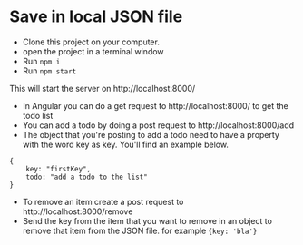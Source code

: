 # Save in local JSON file

- Clone this project on your computer.
- open the project in a terminal window
- Run `npm i`
- Run `npm start`

This will start the server on http://localhost:8000/

- In Angular you can do a get request to http://localhost:8000/ to get the todo list
- You can add a todo by doing a post request to http://localhost:8000/add
- The object that you're posting to add a todo need to have a property with the word key as key. You'll find an example below.

```
{
    key: "firstKey",
    todo: "add a todo to the list"
}
```

- To remove an item create a post request to http://localhost:8000/remove
- Send the key from the item that you want to remove in an object to remove that item from the JSON file.
for example `{key: 'bla'}`